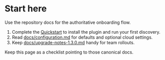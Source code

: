 # Start here

Use the repository docs for the authoritative onboarding flow.

1. Complete the [Quickstart](../README.md#quickstart) to install the plugin and run your first discovery.
2. Read [docs/configuration.md](../docs/configuration.md) for defaults and optional cloud settings.
3. Keep [docs/upgrade-notes-1.3.0.md](../docs/upgrade-notes-1.3.0.md) handy for team rollouts.

Keep this page as a checklist pointing to those canonical docs.
